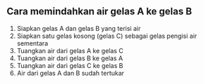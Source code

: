 ## Cara memindahkan air gelas A ke gelas B

1. Siapkan gelas A dan gelas B yang terisi air
2. Siapkan satu gelas kosong (gelas C) sebagai gelas pengisi air sementara
3. Tuangkan air dari gelas A ke gelas C
4. Tuangkan air dari gelas B ke gelas A
5. Tuangkan air dari gelas C ke gelas B
6. Air dari gelas A dan B sudah tertukar
